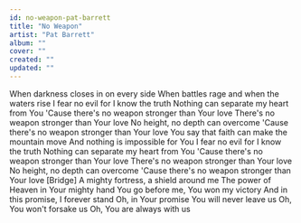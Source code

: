 ```yaml
---
id: no-weapon-pat-barrett
title: "No Weapon"
artist: "Pat Barrett"
album: ""
cover: ""
created: ""
updated: ""
---
```


When darkness closes in on every side
When battles rage and when the waters rise
I fear no evil for I know the truth
Nothing can separate my heart from You
'Cause there's no weapon stronger than Your love
There's no weapon stronger than Your love
No height, no depth can overcome
'Cause there's no weapon stronger than Your love
You say that faith can make the mountain move
And nothing is impossible for You
I fear no evil for I know the truth
Nothing can separate my heart from You
'Cause there's no weapon stronger than Your love
There's no weapon stronger than Your love
No height, no depth can overcome
'Cause there's no weapon stronger than Your love
[Bridge]
A mighty fortress, a shield around me
The power of Heaven in Your mighty hand
You go before me, You won my victory
And in this promise, I forever stand
Oh, in Your promise
You will never leave us
Oh, You won't forsake us
Oh, You are always with us